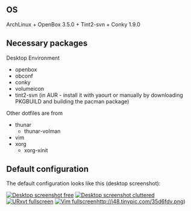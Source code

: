## OS

ArchLinux + OpenBox 3.5.0 + Tint2-svn + Conky 1.9.0

## Necessary packages

Desktop Environment

* openbox
* obconf
* conky
* volumeicon
* tint2-svn (in AUR - install it with yaourt or manually by downloading
  PKGBUILD and building the pacman package)

Other dotfiles are from

* thunar
  * thunar-volman
* vim
* xorg
  * xorg-xinit


## Default configuration

The default configuration looks like this (desktop screenshot):

[![Desktop screenshot free](http://i50.tinypic.com/e6c1o8.png)](http://i47.tinypic.com/2eat8xd.png)
[![Desktop screenshot cluttered](http://i48.tinypic.com/w0lruu.png)](http://i45.tinypic.com/3142i2w.png)
[![URxvt fullscreen](http://i49.tinypic.com/28lrmkp.png)](http://i49.tinypic.com/1znu72c.png)
[![Vim fullscreen](http://i45.tinypic.com/24m9u89.png)]()http://i48.tinypic.com/35d6fdv.png)
